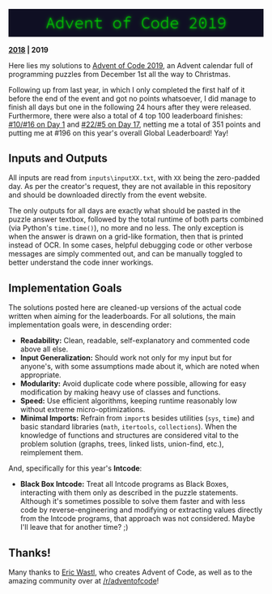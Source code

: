 <p align="center"><img src="aoc19.png"></p>

**[2018](https://github.com/KanegaeGabriel/advent-of-code-2018) | 2019**

Here lies my solutions to [Advent of Code 2019](https://adventofcode.com/2019), an Advent calendar full of programming puzzles from December 1st all the way to Christmas.

Following up from last year, in which I only completed the first half of it before the end of the event and got no points whatsoever, I did manage to finish all days but one in the following 24 hours after they were released. Furthermore, there were also a total of 4 top 100 leaderboard finishes: [#10/#16 on Day 1](https://adventofcode.com/2019/leaderboard/day/1) and [#22/#5 on Day 17](https://adventofcode.com/2019/leaderboard/day/17), netting me a total of 351 points and putting me at #196 on this year's overall Global Leaderboard! Yay!

## Inputs and Outputs

All inputs are read from `inputs\inputXX.txt`, with `XX` being the zero-padded day. As per the creator's request, they are not available in this repository and should be downloaded directly from the event website.

The only outputs for all days are exactly what should be pasted in the puzzle answer textbox, followed by the total runtime of both parts combined (via Python's `time.time()`), no more and no less. The only exception is when the answer is drawn on a grid-like formation, then that is printed instead of OCR. In some cases, helpful debugging code or other verbose messages are simply commented out, and can be manually toggled to better understand the code inner workings.

## Implementation Goals

The solutions posted here are cleaned-up versions of the actual code written when aiming for the leaderboards. For all solutions, the main implementation goals were, in descending order:

* **Readability:** Clean, readable, self-explanatory and commented code above all else.
* **Input Generalization:** Should work not only for my input but for anyone's, with some assumptions made about it, which are noted when appropriate.
* **Modularity:** Avoid duplicate code where possible, allowing for easy modification by making heavy use of classes and functions. 
* **Speed:** Use efficient algorithms, keeping runtime reasonably low without extreme micro-optimizations.
* **Minimal Imports:** Refrain from `import`s besides utilities (`sys`, `time`) and basic standard libraries (`math`, `itertools`, `collections`). When the knowledge of functions and structures are considered vital to the problem solution (graphs, trees, linked lists, union-find, etc.), reimplement them.

And, specifically for this year's **Intcode**:

* **Black Box Intcode:** Treat all Intcode programs as Black Boxes, interacting with them only as described in the puzzle statements. Although it's sometimes possible to solve them faster and with less code by reverse-engineering and modifying or extracting values directly from the Intcode programs, that approach was not considered. Maybe I'll leave that for another time? ;)

## Thanks!

Many thanks to [Eric Wastl](http://was.tl/), who creates Advent of Code, as well as to the amazing community over at [/r/adventofcode](https://www.reddit.com/r/adventofcode/)!
